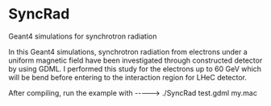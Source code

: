 # SyncRad

Geant4 simulations for synchrotron radiation

In this Geant4 simulations, synchrotron radiation from  electrons under a uniform magnetic field have been investigated through constructed detector by using GDML. I performed this study for the electrons up to 60 GeV which will be bend before entering to the interaction region for LHeC detector.

After compiling, run the example with -----> ./SyncRad test.gdml my.mac
